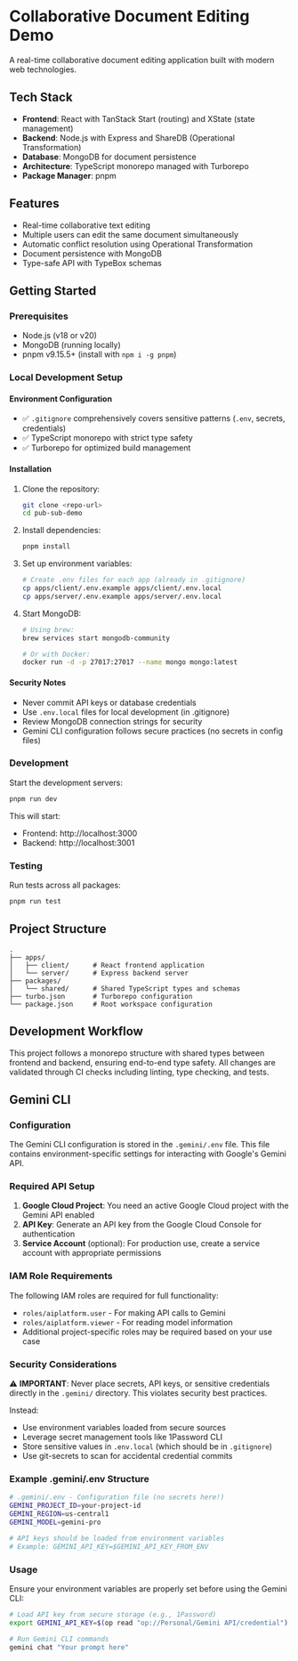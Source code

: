 # Collaborative Document Editing Demo

A real-time collaborative document editing application built with modern web technologies.

## Tech Stack

- **Frontend**: React with TanStack Start (routing) and XState (state management)
- **Backend**: Node.js with Express and ShareDB (Operational Transformation)
- **Database**: MongoDB for document persistence
- **Architecture**: TypeScript monorepo managed with Turborepo
- **Package Manager**: pnpm

## Features

- Real-time collaborative text editing
- Multiple users can edit the same document simultaneously
- Automatic conflict resolution using Operational Transformation
- Document persistence with MongoDB
- Type-safe API with TypeBox schemas

## Getting Started

### Prerequisites

- Node.js (v18 or v20)
- MongoDB (running locally)
- pnpm v9.15.5+ (install with `npm i -g pnpm`)

### Local Development Setup

#### Environment Configuration
- ✅ `.gitignore` comprehensively covers sensitive patterns (`.env`, secrets, credentials)
- ✅ TypeScript monorepo with strict type safety
- ✅ Turborepo for optimized build management

#### Installation

1. Clone the repository:
   ```bash
   git clone <repo-url>
   cd pub-sub-demo
   ```

2. Install dependencies:
   ```bash
   pnpm install
   ```

3. Set up environment variables:
   ```bash
   # Create .env files for each app (already in .gitignore)
   cp apps/client/.env.example apps/client/.env.local
   cp apps/server/.env.example apps/server/.env.local
   ```

4. Start MongoDB:
   ```bash
   # Using brew:
   brew services start mongodb-community
   
   # Or with Docker:
   docker run -d -p 27017:27017 --name mongo mongo:latest
   ```

#### Security Notes
- Never commit API keys or database credentials
- Use `.env.local` files for local development (in .gitignore)
- Review MongoDB connection strings for security
- Gemini CLI configuration follows secure practices (no secrets in config files)

### Development

Start the development servers:
```bash
pnpm run dev
```

This will start:
- Frontend: http://localhost:3000
- Backend: http://localhost:3001

### Testing

Run tests across all packages:
```bash
pnpm run test
```

## Project Structure

```
.
├── apps/
│   ├── client/      # React frontend application
│   └── server/      # Express backend server
├── packages/
│   └── shared/      # Shared TypeScript types and schemas
├── turbo.json       # Turborepo configuration
└── package.json     # Root workspace configuration
```

## Development Workflow

This project follows a monorepo structure with shared types between frontend and backend, ensuring end-to-end type safety. All changes are validated through CI checks including linting, type checking, and tests.

## Gemini CLI

### Configuration

The Gemini CLI configuration is stored in the `.gemini/.env` file. This file contains environment-specific settings for interacting with Google's Gemini API.

### Required API Setup

1. **Google Cloud Project**: You need an active Google Cloud project with the Gemini API enabled
2. **API Key**: Generate an API key from the Google Cloud Console for authentication
3. **Service Account** (optional): For production use, create a service account with appropriate permissions

### IAM Role Requirements

The following IAM roles are required for full functionality:
- `roles/aiplatform.user` - For making API calls to Gemini
- `roles/aiplatform.viewer` - For reading model information
- Additional project-specific roles may be required based on your use case

### Security Considerations

⚠️ **IMPORTANT**: Never place secrets, API keys, or sensitive credentials directly in the `.gemini/` directory. This violates security best practices.

Instead:
- Use environment variables loaded from secure sources
- Leverage secret management tools like 1Password CLI
- Store sensitive values in `.env.local` (which should be in `.gitignore`)
- Use git-secrets to scan for accidental credential commits

### Example .gemini/.env Structure

```bash
# .gemini/.env - Configuration file (no secrets here!)
GEMINI_PROJECT_ID=your-project-id
GEMINI_REGION=us-central1
GEMINI_MODEL=gemini-pro

# API keys should be loaded from environment variables
# Example: GEMINI_API_KEY=$GEMINI_API_KEY_FROM_ENV
```

### Usage

Ensure your environment variables are properly set before using the Gemini CLI:
```bash
# Load API key from secure storage (e.g., 1Password)
export GEMINI_API_KEY=$(op read "op://Personal/Gemini API/credential")

# Run Gemini CLI commands
gemini chat "Your prompt here"
```
